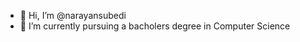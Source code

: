- 👋 Hi, I’m @narayansubedi
- 🌱 I’m currently pursuing a bacholers degree in Computer Science

<!---
narayansubedi/narayansubedi is a ✨ special ✨ repository because its `README.md` (this file) appears on your GitHub profile.
You can click the Preview link to take a look at your changes.
--->
